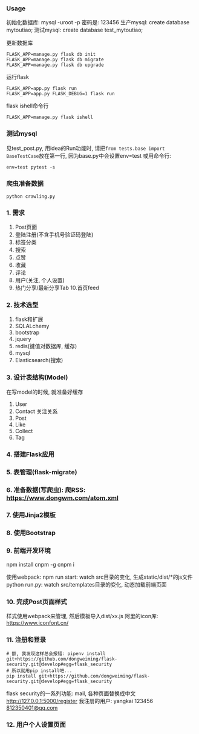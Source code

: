 ### Usage
初始化数据库: mysql -uroot -p  密码是: 123456
生产mysql: create database mytoutiao;
测试mysql: create database test_mytoutiao;

更新数据库
```
FLASK_APP=manage.py flask db init
FLASK_APP=manage.py flask db migrate
FLASK_APP=manage.py flask db upgrade
```
运行flask
```
FLASK_APP=app.py flask run
FLASK_APP=app.py FLASK_DEBUG=1 flask run
```

flask ishell命令行
```
FLASK_APP=manage.py flask ishell 
```

### 测试mysql
见test_post.py, 用idea的Run功能时, 请把`from tests.base import BaseTestCase`放在第一行, 因为base.py中会设置env=test
或用命令行:
```
env=test pytest -s
```

### 爬虫准备数据
```
python crawling.py
```

### 1. 需求

1. Post页面
2. 登陆注册(不含手机号验证码登陆)
3. 标签分类
4. 搜索
5. 点赞
6. 收藏
7. 评论
8. 用户(关注, 个人设置)
9. 热门分享/最新分享Tab
10.首页feed


### 2. 技术选型
1. flask和扩展
2. SQLALchemy
3. bootstrap
4. jquery
5. redis(键值对数据库, 缓存)
6. mysql
7. Elasticsearch(搜索)

### 3. 设计表结构(Model)

在写model的时候, 就准备好缓存
1. User
2. Contact 关注关系
3. Post
4. Like
5. Collect
6. Tag

### 4. 搭建Flask应用

### 5. 表管理(flask-migrate)

### 6. 准备数据(写爬虫): 爬RSS: https://www.dongwm.com/atom.xml

### 7. 使用Jinja2模板

### 8. 使用Bootstrap

### 9. 前端开发环境
npm install cnpm -g
cnpm i

使用webpack:
npm run start:  watch src目录的变化, 生成static/dist/*的js文件
python run.py:  watch src/templates目录的变化, 动态加载前端页面

### 10. 完成Post页面样式
样式使用webpack来管理, 然后模板导入dist/xx.js
阿里的icon库: https://www.iconfont.cn/

### 11. 注册和登录

```
# 额, 我发现这样总会报错: pipenv install git+https://github.com/dongweiming/flask-security.git@develop#egg=flask_security
# 所以就用pip install吧...
pip install git+https://github.com/dongweiming/flask-security.git@develop#egg=flask_security
```
flask security的一系列功能: mail, 各种页面替换成中文
http://127.0.0.1:5000/register
我注册的用户: yangkai 123456 812350401@qq.com

### 12. 用户个人设置页面